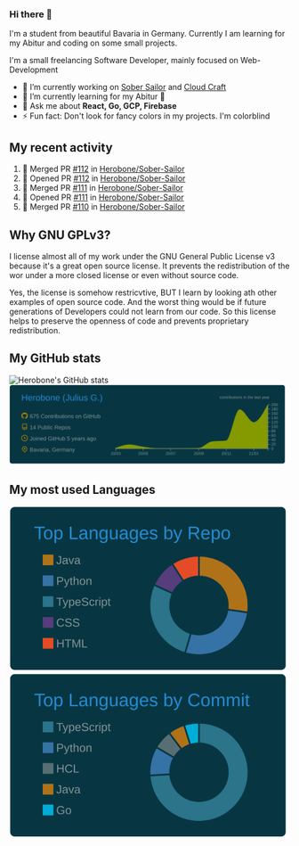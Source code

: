 ### Hi there 👋
I'm a student from beautiful Bavaria in Germany. Currently I am learning for my Abitur and coding on some small projects.

I'm a small freelancing Software Developer, mainly focused on Web-Development

- 🔭 I’m currently working on [Sober Sailor](https://github.com/Herobone/Sober-Sailor) and [Cloud Craft](https://github.com/Herobone/CloudCraft)
- 🌱 I’m currently learning for my Abitur 🙁
- 💬 Ask me about **React, Go, GCP, Firebase**
- ⚡ Fun fact: Don't look for fancy colors in my projects. I'm colorblind
## My recent activity
<!--START_SECTION:activity-->
1. 🎉 Merged PR [#112](https://github.com/Herobone/Sober-Sailor/pull/112) in [Herobone/Sober-Sailor](https://github.com/Herobone/Sober-Sailor)
2. 💪 Opened PR [#112](https://github.com/Herobone/Sober-Sailor/pull/112) in [Herobone/Sober-Sailor](https://github.com/Herobone/Sober-Sailor)
3. 🎉 Merged PR [#111](https://github.com/Herobone/Sober-Sailor/pull/111) in [Herobone/Sober-Sailor](https://github.com/Herobone/Sober-Sailor)
4. 💪 Opened PR [#111](https://github.com/Herobone/Sober-Sailor/pull/111) in [Herobone/Sober-Sailor](https://github.com/Herobone/Sober-Sailor)
5. 🎉 Merged PR [#110](https://github.com/Herobone/Sober-Sailor/pull/110) in [Herobone/Sober-Sailor](https://github.com/Herobone/Sober-Sailor)
<!--END_SECTION:activity-->
## Why GNU GPLv3?
I license almost all of my work under the GNU General Public License v3 because it's a great open source license. It prevents the redistribution of the wor under a more closed license or even without source code.

Yes, the license is somehow restricvtive, BUT I learn by looking ath other examples of open source code. And the worst thing would be if future generations of Developers could not learn from our code. So this license helps to preserve the openness of code and prevents proprietary redistribution.

## My GitHub stats
![Herobone's GitHub stats](https://github-readme-stats.vercel.app/api?username=Herobone&show_icons=true&theme=solarized-dark)
![](https://raw.githubusercontent.com/Herobone/Herobone/main/profile-summary-card-output/solarized_dark/0-profile-details.svg)
## My most used Languages
![](https://raw.githubusercontent.com/Herobone/Herobone/main/profile-summary-card-output/solarized_dark/1-repos-per-language.svg)
![](https://raw.githubusercontent.com/Herobone/Herobone/main/profile-summary-card-output/solarized_dark/2-most-commit-language.svg)
